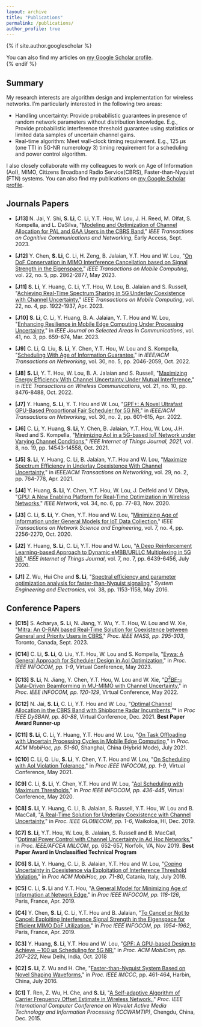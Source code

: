 ```yaml
---
layout: archive
title: "Publications"
permalink: /publications/
author_profile: true
---
```


{% if site.author.googlescholar %}
  <div class="wordwrap">You can also find my articles on <a href="{{site.author.googlescholar}}">my Google Scholar profile</a>.</div>
{% endif %}

## **Summary** 

My research interests are algorithm design and implementation for wireless networks. I’m particularly interested in the following two areas:
- Handling uncertainty: Provide probabilistic guarantees in presence of random network parameters without distribution knowledge. E.g., Provide probabilistic interference threshold guarantee using statistics or limited data samples of uncertain channel gains.
- Real-time algorithm: Meet wall-clock timing requirement. E.g., 125 $\mu$s (one TTI in 5G-NR numerology 3) timing requirement for a scheduling and power control algorithm.

I also closely collaborate with my colleagues to work on Age of Information (AoI), MIMO, Citizens Broadband Radio Service(CBRS), Faster-than-Nyquist (FTN) systems. You can also find my publications on [my Google Scholar profile](https://scholar.google.com/citations?user=utvZzaAAAAAJ&hl=en).

<!-- ## **First-authored**

{% include base_path %}

{% for post in site.publications reversed %}
  {% include archive-single.html %}
{% endfor %}

## **Co-authored** -->

## Journals Papers

- **[J13]** N. Jai, Y. Shi, **S. Li**, C. Li, Y.T. Hou, W. Lou, J. H. Reed, M. Olfat, S. Kompella, and L. DaSilva, "[Modeling and Optimization of Channel Allocation for PAL and GAA Users in the CBRS Band](https://ieeexplore.ieee.org/document/10261235)," *IEEE Transactions on Cognitive Communications and Networking*, Early Access, Sept. 2023.

- **[J12]** Y. Chen, **S. Li**, C. Li, H. Zeng, B. Jalaian, Y.T. Hou and W. Lou, "[On DoF Conservation in MIMO Interference Cancellation based on Signal Strength in the Eigenspace](https://ieeexplore.ieee.org/document/9609693)," *IEEE Transactions on Mobile Computing*, vol. 22, no. 5, pp. 2862-2877, May 2023.

- **[J11]** **S. Li**, Y. Huang, C. Li, Y.T. Hou, W. Lou, B. Jalaian and S. Russell, "[Achieving Real-Time Spectrum Sharing in 5G Underlay Coexistence with Channel Uncertainty](https://ieeexplore.ieee.org/document/9580537)," *IEEE Transactions on Mobile Computing*, vol. 22, no. 4, pp. 1922-1937, Apr. 2023.

- **[J10]** **S. Li**, C. Li, Y. Huang, B. A. Jalaian, Y. T. Hou and W. Lou, "[Enhancing Resilience in Mobile Edge Computing Under Processing Uncertainty](https://ieeexplore.ieee.org/document/10007803)," in *IEEE Journal on Selected Areas in Communications*, vol. 41, no. 3, pp. 659-674, Mar. 2023.

- **[J9]** C. Li, Q. Liu, **S. Li**, Y. Chen, Y.T. Hou, W. Lou and S. Kompella, "[Scheduling With Age of Information Guarantee](https://ieeexplore.ieee.org/document/9739124)," in *IEEE/ACM Transactions on Networking*, vol. 30, no. 5, pp. 2046-2059, Oct. 2022.

- **[J8]** **S. Li**, Y. T. Hou, W. Lou, B. A. Jalaian and S. Russell, "[Maximizing Energy Efficiency With Channel Uncertainty Under Mutual Interference](https://ieeexplore.ieee.org/document/9759232)," in *IEEE Transactions on Wireless Communications*, vol. 21, no. 10, pp. 8476-8488, Oct. 2022.

- **[J7]** Y. Huang, **S. Li**, Y. T. Hou and W. Lou, "[GPF+: A Novel Ultrafast GPU-Based Proportional Fair Scheduler for 5G NR](https://ieeexplore.ieee.org/document/9335591)," in *IEEE/ACM Transactions on Networking*, vol. 30, no. 2, pp. 601-615, Apr. 2022.

- **[J6]** C. Li, Y. Huang, **S. Li**, Y. Chen, B. Jalaian, Y.T. Hou, W. Lou, J.H. Reed and S. Kompella, "[Minimizing AoI in a 5G-based IoT Network under Varying Channel Conditions]()," *IEEE Internet of Things Journal, 2021*, vol. 8, no. 19, pp. 14543-14558, Oct. 2021.

- **[J5]** **S. Li**, Y. Huang, C. Li, B. Jalaian, Y.T. Hou and W. Lou, "[Maximize Spectrum Efficiency in Underlay Coexistence With Channel Uncertainty](https://ieeexplore.ieee.org/document/9321155)," in *IEEE/ACM Transactions on Networking*, vol. 29, no. 2, pp. 764-778, Apr. 2021.

- **[J4]** Y. Huang, **S. Li**, Y. Chen, Y.T. Hou, W. Lou, J. Delfeld and V. Ditya, "[GPU: A New Enabling Platform for Real-Time Optimization in Wireless Networks](https://ieeexplore.ieee.org/document/9083670)," *IEEE Network*, vol. 34, no. 6, pp. 77-83, Nov. 2020.

- **[J3]** C. Li, **S. Li**, Y. Chen, Y.T. Hou and W. Lou, "[Minimizing Age of Information under General Models for IoT Data Collection](https://ieeexplore.ieee.org/document/8894836)," *IEEE Transactions on Network Science and Engineering*, vol. 7, no. 4, pp. 2256-2270, Oct. 2020.

- **[J2]** Y. Huang, **S. Li**, C. Li, Y.T. Hou and W. Lou, "[A Deep Reinforcement Learning-based Approach to Dynamic eMBB/URLLC Multiplexing in 5G NR](https://ieeexplore.ieee.org/document/9025218)," *IEEE Internet of Things Journal*, vol. 7, no. 7, pp. 6439-6456, July 2020.

- **[J1]** Z. Wu, Hui Che and **S. Li**, "[Spectral efficiency and parameter optimization analysis for faster-than-Nyquist signaling](https://www.sys-ele.com/EN/Y2016/V38/I5/1153)," *System Engineering and Electronics*, vol. 38, pp. 1153-1158, May 2016.

## Conference Papers

- **[C15]** S. Acharya, **S. Li**, N. Jiang, Y. Wu, Y. T. Hou, W. Lou and W. Xie, "[Mitra: An O-RAN based Real-Time Solution for Coexistence between General and Priority Users in CBRS](https://ieeexplore.ieee.org/document/10228973)," *Proc. IEEE MASS, pp. 295-303*, Toronto, Canada, Sept. 2023.

- **[C14]** C. Li, **S. Li**, Q. Liu, Y.T. Hou, W. Lou and S. Kompella, "[Eywa: A General Approach for Scheduler Design in AoI Optimization](https://ieeexplore.ieee.org/document/10228973)," in *Proc. IEEE INFOCOM, pp. 1-9*, Virtual Conference, May 2023.

- **[C13]** **S. Li**, N. Jiang, Y. Chen, Y.T. Hou, W. Lou and W. Xie, "[D$^2$BF--Data-Driven Beamforming in MU-MIMO with Channel Uncertainty](https://ieeexplore.ieee.org/document/9796930)," in *Proc. IEEE INFOCOM, pp. 120-129*,  Virtual Conference, May 2022.

- **[C12]** N. Jai, **S. Li**, C. Li, Y.T. Hou and W. Lou, "[Optimal Channel Allocation in the CBRS Band with Shipborne Radar Incumbents](https://ieeexplore.ieee.org/document/9677308),”* in *Proc IEEE DySBAN, pp. 80-88*, Virtual Conference, Dec. 2021. **Best Paper Award Runner-up**

- **[C11]** **S. Li**, C. Li, Y. Huang, Y.T. Hou and W. Lou, "[On Task Offloading with Uncertain  Processing Cycles in Mobile Edge Computing](https://dl.acm.org/doi/10.1145/3466772.3467034)," in *Proc. ACM MobiHoc, pp. 51-60*, Shanghai, China (Hybrid Mode), July 2021.

- **[C10]** C. Li, Q. Liu, **S. Li**, Y. Chen, Y.T. Hou and W. Lou, "[On Scheduling with AoI Violation Tolerance](https://ieeexplore.ieee.org/document/9488685)," in *Proc IEEE INFOCOM, pp. 1-9*, Virtual Conference, May 2021.

- **[C9]** C. Li, **S. Li**, Y. Chen, Y.T. Hou and W. Lou, "[AoI Scheduling with Maximum Thresholds](https://ieeexplore.ieee.org/document/9155514)," in *Proc IEEE INFOCOM, pp. 436-445*, Virtual Conference, May 2020.

- **[C8]**  **S. Li**, Y. Huang, C. Li, B. Jalaian, S. Russell, Y.T. Hou, W. Lou and B. MacCall, "[A Real-Time Solution for Underlay Coexistence with Channel Uncertainty](https://ieeexplore.ieee.org/document/9014147)," in *Proc. IEEE GLOBECOM, pp. 1-6*, Waikoloa, HI, Dec. 2019.

- **[C7]** **S. Li**, Y.T. Hou, W. Lou, B. Jalaian, S. Russell and B. MacCall, "[Optimal Power Control with Channel Uncertainty in Ad Hoc Networks](https://ieeexplore.ieee.org/document/9020876)," in *Proc. IEEE/AFCEA MILCOM*, pp. 652-657, Norfolk, VA, Nov 2019. **Best Paper Award in Unclassified Technical Program**

- **[C6]** **S. Li**, Y. Huang, C. Li, B. Jalaian, Y.T. Hou and W. Lou, "[Coping Uncertainty in Coexistence via Exploitation of Interference Threshold Violation](https://dl.acm.org/doi/10.1145/3323679.3326505)," in *Proc ACM MobiHoc, pp. 71-80*, Catania, Italy, July 2019.

- **[C5]**  C. Li, **S. Li** and Y.T. Hou, "[A General Model for Minimizing Age of Information at Network Edge](https://ieeexplore.ieee.org/abstract/8737437)," in *Proc IEEE INFOCOM, pp. 118-126*, Paris, France, Apr. 2019.

- **[C4]** Y. Chen, **S. Li**, C. Li, Y.T. Hou and B. Jalaian, "[To Cancel or Not to Cancel: Exploiting Interference Signal Strength in the Eigenspace for Efficient MIMO DoF Utilization](https://ieeexplore.ieee.org/document/8737616)," in *Proc IEEE INFOCOM, pp. 1954-1962*, Paris, France, Apr. 2019.

- **[C3]** Y. Huang, **S. Li**, Y.T. Hou and W. Lou, "[GPF: A GPU-based Design to Achieve $\sim$100 $\mathbf{ \mu}$s Scheduling for 5G NR](https://dl.acm.org/doi/10.1145/3241539.3241552)," in *Proc. ACM MobiCom, pp. 207–222*, New Delhi, India, Oct. 2018

- **[C2]** **S. Li**, Z. Wu and H. Che, "[Faster-than-Nyquist System Based on Novel Shaping Waveforms](https://ieeexplore.ieee.org/document/7774821/)," in *Proc. IEEE IMCCC*, pp. 461-464, Harbin, China, July 2016.

- **[C1]** T. Ren, Z. Wu, H. Che, and **S. Li**, "[A Self-adaptive Algorithm of Carrier Frequency Offset Estimate in Wireless Network,](https://ieeexplore.ieee.org/document/7493895)," *Proc. IEEE International Computer Conference on Wavelet Active Media Technology and Information Processing (ICCWAMTIP)*, Chengdu, China, Dec. 2015.
